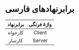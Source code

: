 # برابرنهادهای فارسی

| برابرنهاد | واژه‌ٔ فرنگی |
|  :----:   |   :---:    |
|  کارخواه  |   Client   |
|  کارساز   |   Server   |
